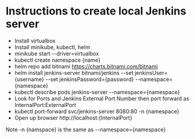 # Instructions to create local Jenkins server
* Install virtualbox
* Install minikube, kubectl, helm
* minikube start --driver=virtualbox
* kubectl create namespace {name}
* helm repo add bitnami https://charts.bitnami.com/bitnami
* helm install jenkins-server bitnami/jenkins --set jenkinsUser={username} --set jenkinsPassword={password} --namespace={namespace}
* kubectl describe pods jenkins-server --namespace={namespace}
* Look for Ports and Jenkins External Port Number then port forward as InternalPort:ExternalPort
* kubectl port-forward svc/jenkins-server 8080:80 -n {namespace}
* Open up browser http://localhost:{InternalPort}

Note -n {namspace} is the same as --namespace={namespace}